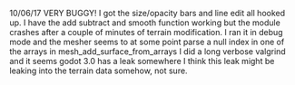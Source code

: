 10/06/17
VERY BUGGY!
I got the size/opacity bars and line edit all hooked up. I have the add subtract and smooth function working but the module crashes after a couple of minutes of terrain modification. I ran it in debug mode and the mesher seems to at some point parse a null index in one of the arrays in mesh_add_surface_from_arrays 
I did a long verbose valgrind and it seems godot 3.0 has a leak somewhere I think this leak might be leaking into the terrain data somehow, not sure.
